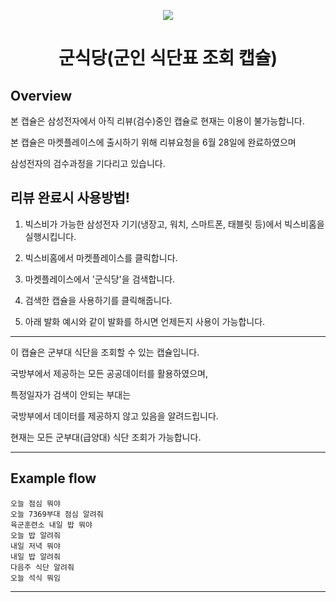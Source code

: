 <p align="Center">
  <img src="https://user-images.githubusercontent.com/52066546/124103952-c0d6fb80-da9c-11eb-8bf4-444cf71c8881.png">
  <br/>
  <h1 align="Center">군식당(군인 식단표 조회 캡슐)</h1>
</p>

## Overview

본 캡슐은 삼성전자에서 아직 리뷰(검수)중인 캡슐로 현재는 이용이 불가능합니다.

본 캡슐은 마켓플레이스에 출시하기 위해 리뷰요청을 6월 28일에 완료하였으며

삼성전자의 검수과정을 기다리고 있습니다.


## 리뷰 완료시 사용방법!

1. 빅스비가 가능한 삼성전자 기기(냉장고, 워치, 스마트폰, 태블릿 등)에서 빅스비홈을 실행시킵니다.

2. 빅스비홈에서 마켓플레이스를 클릭합니다.

3. 마켓플레이스에서 '군식당'을 검색합니다.

4. 검색한 캡슐을 사용하기를 클릭해줍니다.

5. 아래 발화 예시와 같이 발화를 하시면 언제든지 사용이 가능합니다.


---
이 캡슐은 군부대 식단을 조회할 수 있는 캡슐입니다.

국방부에서 제공하는 모든 공공데이터를 활용하였으며,

특정일자가 검색이 안되는 부대는 

국방부에서 데이터를 제공하지 않고 있음을 알려드립니다.

현재는 모든 군부대(급양대) 식단 조회가 가능합니다.

---

## Example flow

```
오늘 점심 뭐야
오늘 7369부대 점심 알려줘
육군훈련소 내일 밥 뭐야
오늘 밥 알려줘
내일 저녁 뭐야
내일 밥 알려줘
다음주 식단 알려줘
오늘 석식 뭐임
```

---
